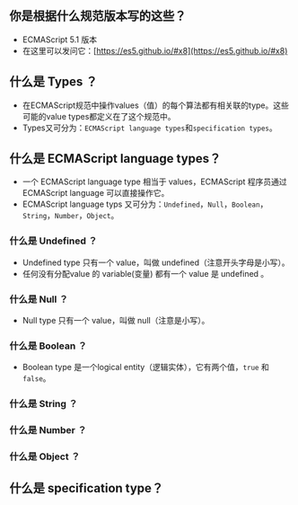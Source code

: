 ## 你是根据什么规范版本写的这些？
* ECMAScript 5.1 版本
* 在这里可以发问它：[https://es5.github.io/#x8](https://es5.github.io/#x8)

## 什么是 Types ？
* 在ECMAScript规范中操作values（值）的每个算法都有相关联的type。这些可能的value types都定义在了这个规范中。
* Types又可分为：`ECMAScript language types`和`specification types`。

## 什么是 ECMAScript language types？
* 一个 ECMAScript language type 相当于 values，ECMAScript 程序员通过 ECMAScript language 可以直接操作它。
* ECMAScript language typs 又可分为：`Undefined`，`Null`，`Boolean`，`String`，`Number`，`Object`。

### 什么是 Undefined ？
* Undefined type 只有一个 value，叫做 undefined（注意开头字母是小写）。
* 任何没有分配value 的 variable(变量) 都有一个 value 是 undefined 。

### 什么是 Null ？
* Null type 只有一个 value，叫做 null（注意是小写）。

### 什么是 Boolean ？
* Boolean type 是一个logical entity（逻辑实体），它有两个值，`true` 和 `false`。

### 什么是 String ？

### 什么是 Number ？

### 什么是 Object ？

## 什么是 specification type？